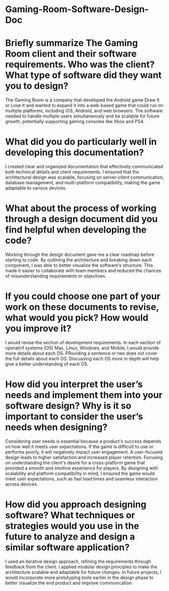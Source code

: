 # Gaming-Room-Software-Design-Doc

# Briefly summarize The Gaming Room client and their software requirements. Who was the client? What type of software did they want you to design?
The Gaming Room is a company that developed the Android game Draw It or Lose It and wanted to expand it into a web-based game that could run on multiple platforms, including iOS, Android, and web browsers. The software needed to handle multiple users simultaneously and be scalable for future growth, potentially supporting gaming consoles like Xbox and PS4.

# What did you do particularly well in developing this documentation?
I created clear and organized documentation that effectively communicated both technical details and client requirements. I ensured that the architectural design was scalable, focusing on server-client communication, database management, and multi-platform compatibility, making the game adaptable to various devices.

# What about the process of working through a design document did you find helpful when developing the code?
Working through the design document gave me a clear roadmap before starting to code. By outlining the architecture and breaking down each component, I was able to better visualize the software's structure. This made it easier to collaborate with team members and reduced the chances of misunderstanding requirements or objectives.

# If you could choose one part of your work on these documents to revise, what would you pick? How would you improve it?
I would revise the section of development requirements. In each section of operatinf systems (OS) Mac, Linux, Windows, and Mobile, I would provide more details about each OS. PRoviding a sentence or two does not cover the full details about each OS. Discussing each OS more in depth will help give a better understanding of each OS.

# How did you interpret the user’s needs and implement them into your software design? Why is it so important to consider the user’s needs when designing?
Considering user needs is essential because a product's success depends on how well it meets user expectations. If the game is difficult to use or performs poorly, it will negatively impact user engagement. A user-focused design leads to higher satisfaction and increased player retention. Focusing on understanding the client's desire for a cross-platform game that provided a smooth and intuitive experience for players. By designing with scalability and platform compatibility in mind, I ensured the game would meet user expectations, such as fast load times and seamless interaction across devices.

# How did you approach designing software? What techniques or strategies would you use in the future to analyze and design a similar software application?
I used an iterative design approach, refining the requirements through feedback from the client. I applied modular design principles to make the architecture scalable and adaptable for future changes. In future projects, I would incorporate more prototyping tools earlier in the design phase to better visualize the end product and improve communication.
